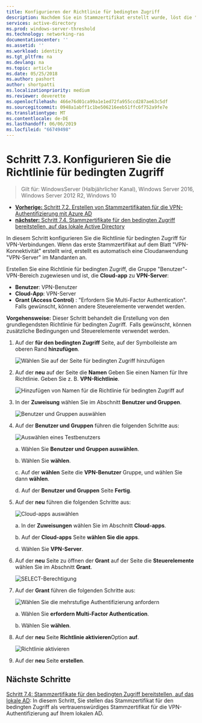 ```yaml
---
title: Konfigurieren der Richtlinie für bedingten Zugriff
description: Nachdem Sie ein Stammzertifikat erstellt wurde, löst die "VPN-Konnektivität" die Erstellung der "VPN-Server"-Cloud-Anwendung im Mandanten des Kunden.
services: active-directory
ms.prod: windows-server-threshold
ms.technology: networking-ras
documentationcenter: ''
ms.assetid: ''
ms.workload: identity
ms.tgt_pltfrm: na
ms.devlang: na
ms.topic: article
ms.date: 05/25/2018
ms.author: pashort
author: shortpatti
ms.localizationpriority: medium
ms.reviewer: deverette
ms.openlocfilehash: 466e76d01ca99a1e1ed72fa955ccd287ae63c5df
ms.sourcegitcommit: 0948a1abff1c1be506216eeb51ffc6f752a9fe7e
ms.translationtype: MT
ms.contentlocale: de-DE
ms.lasthandoff: 06/06/2019
ms.locfileid: "66749498"
---
```

# <a name="step-73-configure-the-conditional-access-policy"></a>Schritt 7.3. Konfigurieren Sie die Richtlinie für bedingten Zugriff

>Gilt für: WindowsServer (Halbjährlicher Kanal), Windows Server 2016, Windows Server 2012 R2, Windows 10

- [**Vorherige:** Schritt 7.2. Erstellen von Stammzertifikaten für die VPN-Authentifizierung mit Azure AD](vpn-create-root-cert-for-vpn-auth-azure-ad.md)
- [**nächster:** Schritt 7.4. Stammzertifikate für den bedingten Zugriff bereitstellen, auf das lokale Active Directory](vpn-deploy-cond-access-root-cert-to-on-premise-ad.md)

In diesem Schritt konfigurieren Sie die Richtlinie für bedingten Zugriff für VPN-Verbindungen. Wenn das erste Stammzertifikat auf dem Blatt "VPN-Konnektivität" erstellt wird, erstellt es automatisch eine Cloudanwendung "VPN-Server" im Mandanten an.

Erstellen Sie eine Richtlinie für bedingten Zugriff, die Gruppe "Benutzer"-VPN-Bereich zugewiesen und ist, die **Cloud-app** zu **VPN-Server**:

- **Benutzer**: VPN-Benutzer
- **Cloud-App**: VPN-Server
- **Grant (Access Control)** : "Erfordern Sie Multi-Factor Authentication". Falls gewünscht, können andere Steuerelemente verwendet werden.

**Vorgehensweise:** Dieser Schritt behandelt die Erstellung von den grundlegendsten Richtlinie für bedingten Zugriff.  Falls gewünscht, können zusätzliche Bedingungen und Steuerelemente verwendet werden.


1. Auf der **für den bedingten Zugriff** Seite, auf der Symbolleiste am oberen Rand **hinzufügen**.

    ![Wählen Sie auf der Seite für bedingten Zugriff hinzufügen](../../media/Always-On-Vpn/07.png)

2. Auf der **neu** auf der Seite die **Namen** Geben Sie einen Namen für Ihre Richtlinie. Geben Sie z. B. **VPN-Richtlinie**.

    ![Hinzufügen von Namen für die Richtlinie für bedingten Zugriff auf](../../media/Always-On-Vpn/08.png)

3. In der **Zuweisung** wählen Sie im Abschnitt **Benutzer und Gruppen**.

    ![Benutzer und Gruppen auswählen](../../media/Always-On-Vpn/09.png)

4. Auf der **Benutzer und Gruppen** führen die folgenden Schritte aus:

    ![Auswählen eines Testbenutzers](../../media/Always-On-Vpn/10.png)

    a. Wählen Sie **Benutzer und Gruppen auswählen**.

    b. Wählen Sie **wählen**.

    c. Auf der **wählen** Seite die **VPN-Benutzer** Gruppe, und wählen Sie dann **wählen**.

    d. Auf der **Benutzer und Gruppen** Seite **Fertig**.

5. Auf der **neu** führen die folgenden Schritte aus:

    ![Cloud-apps auswählen](../../media/Always-On-Vpn/11.png)

    a. In der **Zuweisungen** wählen Sie im Abschnitt **Cloud-apps**.

    b. Auf der **Cloud-apps** Seite **wählen Sie die apps**.

    d. Wählen Sie **VPN-Server**.

6.  Auf der **neu** Seite zu öffnen der **Grant** auf der Seite die **Steuerelemente** wählen Sie im Abschnitt **Grant**.

    ![SELECT-Berechtigung](../../media/Always-On-Vpn/13.png)

7.  Auf der **Grant** führen die folgenden Schritte aus:

    ![Wählen Sie die mehrstufige Authentifizierung anfordern](../../media/Always-On-Vpn/14.png)

    a. Wählen Sie **erfordern Multi-Factor Authentication**.

    b. Wählen Sie **wählen**.

8.  Auf der **neu** Seite **Richtlinie aktivieren**Option **auf**.

    ![Richtlinie aktivieren](../../media/Always-On-Vpn/15.png)

9.  Auf der **neu** Seite **erstellen**.


## <a name="next-steps"></a>Nächste Schritte
[Schritt 7.4: Stammzertifikate für den bedingten Zugriff bereitstellen, auf das lokale AD](vpn-deploy-cond-access-root-cert-to-on-premise-ad.md): In diesem Schritt, Sie stellen das Stammzertifikat für den bedingten Zugriff als vertrauenswürdiges Stammzertifikat für die VPN-Authentifizierung auf Ihrem lokalen AD.
